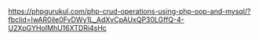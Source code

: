https://phpgurukul.com/php-crud-operations-using-php-oop-and-mysql/?fbclid=IwAR0iIe0FvDWy1L_AdXvCpAUxQP30LGffQ-4-U2XpGYHoIMhU16XTDRi4sHc
